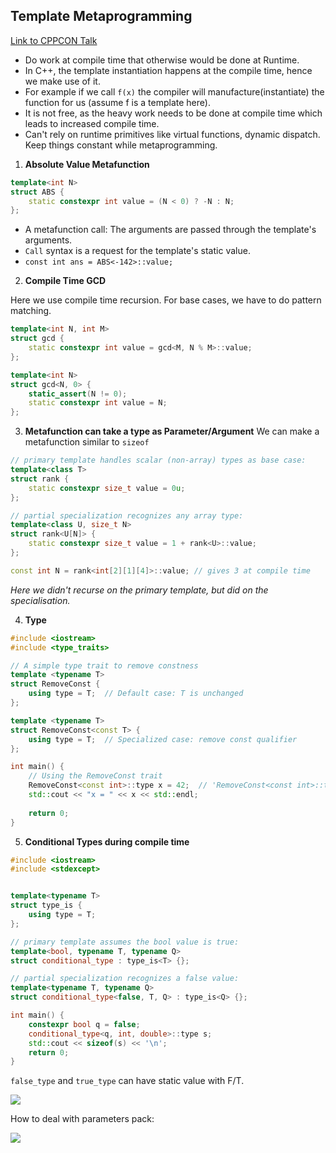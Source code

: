 ## Template Metaprogramming

[Link to CPPCON Talk](https://youtu.be/Am2is2QCvxY?si=QrulPFBy7Dg5poQ1)

- Do work at compile time that otherwise would be done at Runtime.
- In C++, the template instantiation happens at the compile time, hence we make
use of it.
- For example if we call `f(x)` the compiler will manufacture(instantiate) the
function for us (assume f is a template here).
- It is not free, as the heavy work needs to be done at compile time which 
leads to increased compile time.
- Can't rely on runtime primitives like virtual functions, dynamic dispatch.
Keep things constant while metaprogramming.

1. **Absolute Value Metafunction**

```cpp
template<int N>
struct ABS {
    static constexpr int value = (N < 0) ? -N : N;
};
```

- A metafunction call: The arguments are passed through the template's 
arguments.
- `Call` syntax is a request for the template's static value.
- `const int ans = ABS<-142>::value;`

2. **Compile Time GCD**

Here we use compile time recursion. For base cases, we have to do pattern 
matching.

```cpp
template<int N, int M>
struct gcd {
    static constexpr int value = gcd<M, N % M>::value;
};

template<int N>
struct gcd<N, 0> {
    static_assert(N != 0);
    static constexpr int value = N;
};
```

3. **Metafunction can take a type as Parameter/Argument**
We can make a metafunction similar to `sizeof`

```cpp
// primary template handles scalar (non-array) types as base case:
template<class T> 
struct rank {
    static constexpr size_t value = 0u;
};

// partial specialization recognizes any array type:
template<class U, size_t N>
struct rank<U[N]> {
    static constexpr size_t value = 1 + rank<U>::value;
};

const int N = rank<int[2][1][4]>::value; // gives 3 at compile time
```

*Here we didn't recurse on the primary template, but did on the specialisation.*

4. **Type**
```cpp
#include <iostream>
#include <type_traits>

// A simple type trait to remove constness
template <typename T>
struct RemoveConst {
    using type = T;  // Default case: T is unchanged
};

template <typename T>
struct RemoveConst<const T> {
    using type = T;  // Specialized case: remove const qualifier
};

int main() {
    // Using the RemoveConst trait
    RemoveConst<const int>::type x = 42;  // 'RemoveConst<const int>::type' is equivalent to 'int'
    std::cout << "x = " << x << std::endl;
    
    return 0;
}
```

5. **Conditional Types during compile time**
```cpp
#include <iostream>
#include <stdexcept>


template<typename T>
struct type_is {
	using type = T;
};

// primary template assumes the bool value is true:
template<bool, typename T, typename Q>
struct conditional_type : type_is<T> {};

// partial specialization recognizes a false value:
template<typename T, typename Q>
struct conditional_type<false, T, Q> : type_is<Q> {};

int main() {
    constexpr bool q = false;
    conditional_type<q, int, double>::type s;
    std::cout << sizeof(s) << '\n';
    return 0;
}
```
`false_type` and `true_type` can have static value with F/T.

![](../assets/meta1.png)

How to deal with parameters pack:

![](../assets/meta2.png)

